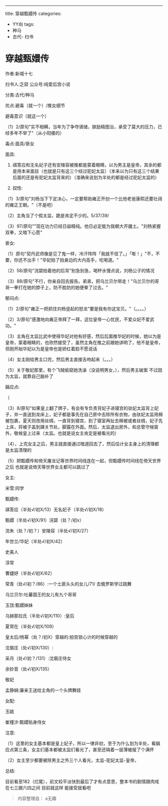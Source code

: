 ---
title: 穿越甄嬛传
categories:
- YY向
tags:
- 种马
- 古代- 扫书
# 穿越甄嬛传
作者:新城十七

扫书人:乏寂 公众号:纯爱后宫小说

分类:古代/种马

优点:避毒（就一个）/推女细节

避毒意识（就这一个）

（1）2/原句"实不相瞒，当年为了争夺谪储，朕励精图治，承受了莫大的压力，已经多年不举了"（从小阳痿的）

毒点:面具/亵女

面具:

1.  祺答应和无名妃子还有安陵容被推都是蒙着眼睛，以为男主是皇帝，其余的都是用本来面目（也就是只有这三个经过驼妃太监）（本来以为只有这三个结果后面的还是有驼妃太监背来的）（准确来说划为半处的都是经过驼妃太监的）

2.  奴性:

（1）3/原句"刘杨当下下定决心，一定要帮助雍正开创一个比他老爸康熙还要壮阔的雍正王朝。"（不是吧）

（2）主角当了个假太监，跪是肯定不少的。5/37/39/

（3）97/原句""现在功力已经日益精纯。他日必定能为我朝大开疆土。"刘杨紧握双拳，又暗下心愿"

亵女:

（1）原句"契丹武师像是见了鬼一样，冷汗阵阵「我就不信了。」「嘭！」"不，不要，你还不出手！"华妃拍了拍身边的大内高手，吃喝道。"

（2）58/原句"浣碧拍着他的后背"别急别急，喝杯水慢点说，刘杨公子的情况

（3）88/原句"不行，你亲自回去报告。弟弟，把乌兰贝尔带走！"乌兰贝尔的哥哥一拳打在她的脖子上，防不胜防的她便晕了过去。"

郁闷点:

（1）2/原句"雍正一把抓住刘杨竖起的怒龙"要是我有你这宝贝。"（。。。。）

（2）3/原句"感激地向雍正帝拜了一拜，这位皇帝一心忧民，不爱众妃不爱武功。"

（3）主角在太监比武中使得华妃对他有好感，然后后面推华妃的时候，她以为是皇帝，蒙着眼睛的，也欣然接受了，虽然主角在推之前跟她讲明了，他不是皇帝，但刚开始华妃以为是皇帝也是娇红着脸不愿说话

（4）女主刚给男主口完，然后男主直接舌吻起来（。。。）

（5）关于敬妃那里，有个飞贼偷窥她洗澡（没说明男女，），然后男主破案
不过因为太监，就靠自己脑补了

膈应点:

（

（3）8/原句"如果皇上翻了牌子，有会有专负责背妃子进寝宫的驮妃太监背上妃子，并一直送到龙床上，妃子都是事先在自己房中去除所有衣物，由驮妃太监用棉被包裹，夏天则改用丝绸，一直背到寝宫，到了寝室再扯去棉被或者丝绸，妃子先上床，将被子盖到踝关节处，脚露在外面。然后，太监退出房外，和总管守候窗外，敬候皇上过来（太监。也就是说女主肯定是被看光的）

（4），上完女主之后，男主就直接通过暗道回去了，然后估计女主身上的清理都是太监清理的

（5）把甄嬛传和倚天屠龙记等世界时间线连在一起，但甄嬛传时间线在倚天世界之后
也就是说倚天等世界女主都可以跳过了

女主:

米雪:同学

甄嬛传:

祺答应（半处√/初X/13）无名妃子（半处√/初X/18）

甄嬛（半处√/初X/91）浣碧（处？/初x）

流朱（处？/初？）安陵容（半处√/初X/27）

年世兰/华妃（半处√/初X/42）

史美人

淳常

曹婕妤（半处√/初X/62）

常青（处√/初？/86）:一个土匪头头的女儿/71/ 去俄罗斯学过跳舞

乌兰贝尔:吐蕃国王的女儿有九个哥哥

玉饶:甄嬛妹妹

乌赫那拉氏（半处√/初X/110）:皇后

夏常在（半处√/初X/109）

皇太后/杨幂（处？/初X）穿越的:拍宫锁心计的时候穿越的

沈眉庄（处√/初X/130）:

采月（处√/初？/131）:沈眉庄侍女

余妙音（处√/初X/135）

敬妃

孟静娴:廉亲王送给主角的一个头牌舞妓

女配:

玉姚

崔槿汐:甄嬛贴身侍女

注意:

（1）这里的女主基本都是皇上妃子，所以一律非初，至于为什么划为半处，看膈应点第三条，女主们基本都被太监们看光了，甚至还隔着一层薄被报了个满怀

（2）女主至少都要被除男主之外三个人看光，太监-驼妃太监-皇帝，

总结:

目前看至182（烂尾），前文较平淡快到最后了才有点意思，整本书的剧情跟肉戏在七三跟六四之间
目前就这样 能接受就看吧


> 内容整理自： a无趣